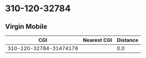 # 310-120-32784
## Virgin Mobile


| CGI | Nearest CGI | Distance |
|-----|-------------|----------|
| 310-120-32784-31474178 |  | 0.0 |
